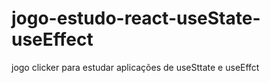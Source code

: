 # jogo-estudo-react-useState-useEffect
jogo clicker para estudar aplicações de useSttate e useEffct 
